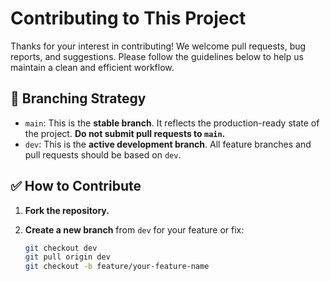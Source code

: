 # Contributing to This Project

Thanks for your interest in contributing! We welcome pull requests, bug reports, and suggestions. Please follow the guidelines below to help us maintain a clean and efficient workflow.

## 📌 Branching Strategy

- `main`: This is the **stable branch**. It reflects the production-ready state of the project. **Do not submit pull requests to `main`.**
- `dev`: This is the **active development branch**. All feature branches and pull requests should be based on `dev`.

## ✅ How to Contribute

1. **Fork the repository.**

2. **Create a new branch** from `dev` for your feature or fix:
   ```bash
   git checkout dev
   git pull origin dev
   git checkout -b feature/your-feature-name
